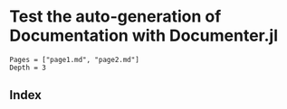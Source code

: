 # Test the auto-generation of Documentation with Documenter.jl

```@contents
Pages = ["page1.md", "page2.md"]
Depth = 3
```

## Index

```@index
```
